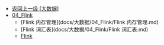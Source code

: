 - [返回上一级 [大数据]](docs/大数据/)
- [04_Flink](docs/大数据/04_Flink/)
  - [Flink 内存管理](docs/大数据/04_Flink/Flink 内存管理.md)
  - [Flink 词汇表](docs/大数据/04_Flink/Flink 词汇表.md)
  - [Flink](docs/大数据/04_Flink/Flink.md)
